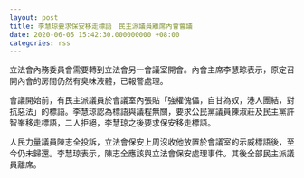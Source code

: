 ```yaml
---
layout: post
title: 李慧琼要求保安移走標語　民主派議員離席內會會議
date: 2020-06-05 15:42:30.000000000 +08:00
categories: rss
---
```


立法會內務委員會需要轉到立法會另一會議室開會。內會主席李慧琼表示，原定召開內會的房間仍然有臭味液體，已報警處理。

會議開始前，有民主派議員於會議室內張貼「強權傀儡，自甘為奴，港人團結，對抗惡法」的標語。李慧琼認為標語與議程無關，要求公民黨議員陳淑莊及民主黨許智峯移走標語，二人拒絕，李慧琼之後要求保安移走標語。

人民力量議員陳志全投訴，立法會保安上周沒收他放置於會議室的示威標語後，至今仍未歸還。李慧琼表示，陳志全應該與立法會保安處理事件。其後全部民主派議員離席。
